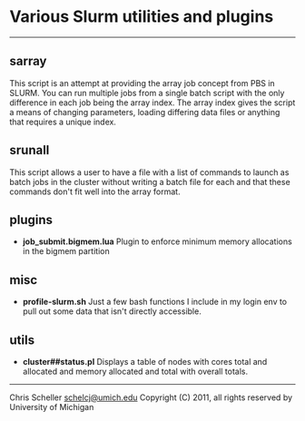 # Various Slurm utilities and plugins #

---

## sarray ##
  This script is an attempt at providing the array job concept from PBS in SLURM.
  You can run multiple jobs from a single batch script with the only difference in
  each job being the array index. The array index gives the script a means of changing
  parameters, loading differing data files or anything that requires a unique index.

## srunall ##
  This script allows a user to have a file with a list of commands to launch as batch jobs
  in the cluster without writing a batch file for each and that these commands don't
  fit well into the array format.

## plugins ##
  * __job_submit.bigmem.lua__
      Plugin to enforce minimum memory allocations in the bigmem partition

## misc ##
  * __profile-slurm.sh__
      Just a few bash functions I include in my login env to pull out some
      data that isn't directly accessible.

## utils ##
  * __cluster##status.pl__
      Displays a table of nodes with cores total and allocated and memory
      allocated and total with overall totals.

---

Chris Scheller <schelcj@umich.edu>
Copyright (C) 2011, all rights reserved by University of Michigan
